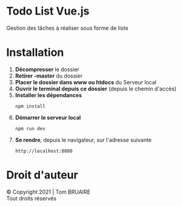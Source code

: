 # Todo List Vue.js

Gestion des tâches à réaliser sous forme de liste

# Installation
<ol>
  <li><b>Décompresser</b> le dossier</li>
  <li><b>Retirer -master</b> du dossier</li>
  <li><b>Placer le dossier dans www ou htdocs</b> du Serveur local</li>
  <li><b>Ouvrir le terminal depuis ce dossier</b> (depuis le chemin d'accès)</li>
  <li><b>Installer les dépendances</b> <pre><code>npm install</code></pre></li>
  <li><b>Démarrer le serveur local</b> <pre><code>npm run dev</code></pre></li>
  <li><b>Se rendre</b>, depuis le navigateur, sur l'adresse suivante <pre><code>http://localhost:8080</code></pre></li>
</ol>

# Droit d'auteur
&copy; Copyright 2021 | Tom BRUAIRE<br>
Tout droits réservés
